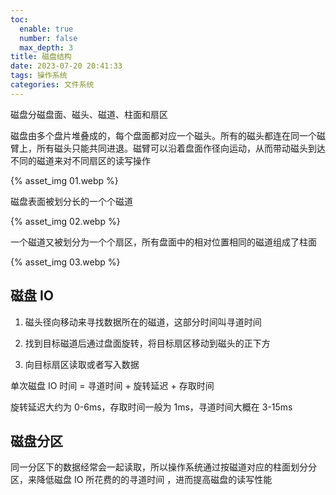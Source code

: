 ```yaml
---
toc:
  enable: true
  number: false
  max_depth: 3
title: 磁盘结构
date: 2023-07-20 20:41:33
tags: 操作系统
categories: 文件系统
---
```


磁盘分磁盘面、磁头、磁道、柱面和扇区

磁盘由多个盘片堆叠成的，每个盘面都对应一个磁头。所有的磁头都连在同一个磁臂上，所有磁头只能共同进退。磁臂可以沿着盘面作径向运动，从而带动磁头到达不同的磁道来对不同扇区的读写操作

{% asset_img 01.webp %}

磁盘表面被划分长的一个个磁道

{% asset_img 02.webp %}

一个磁道又被划分为一个个扇区，所有盘面中的相对位置相同的磁道组成了柱面

{% asset_img 03.webp %}

## 磁盘 IO

1. 磁头径向移动来寻找数据所在的磁道，这部分时间叫寻道时间

2. 找到目标磁道后通过盘面旋转，将目标扇区移动到磁头的正下方

3. 向目标扇区读取或者写入数据

单次磁盘 IO 时间 = 寻道时间 + 旋转延迟 + 存取时间

旋转延迟大约为 0-6ms，存取时间一般为 1ms，寻道时间大概在 3-15ms

## 磁盘分区

同一分区下的数据经常会一起读取，所以操作系统通过按磁道对应的柱面划分分区，来降低磁盘 IO 所花费的的寻道时间 ，进而提高磁盘的读写性能